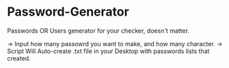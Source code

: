 # Password-Generator
Passwords OR Users generator for your checker, doesn't matter.

-> Input how many passowrd you want to make, and how many character.
-> Script Will Auto-create .txt file in your Desktop with passwords lists that created.
